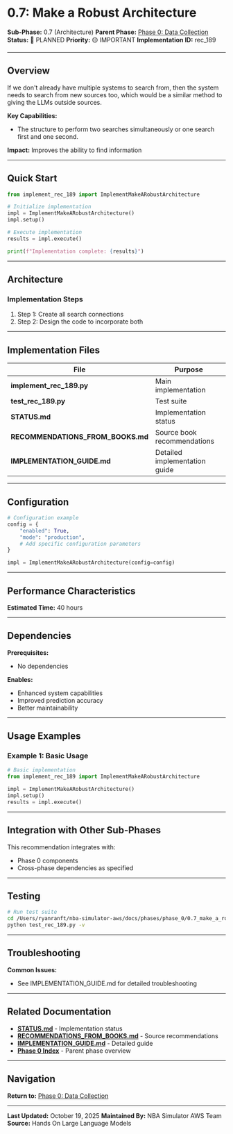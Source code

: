 # 0.7: Make a Robust Architecture

**Sub-Phase:** 0.7 (Architecture)
**Parent Phase:** [Phase 0: Data Collection](../PHASE_0_INDEX.md)
**Status:** 🔵 PLANNED
**Priority:** 🟡 IMPORTANT
**Implementation ID:** rec_189

---

## Overview

If we don't already have multiple systems to search from, then the system needs to search from new sources too, which would be a similar method to giving the LLMs outside sources.

**Key Capabilities:**
- The structure to perform two searches simultaneously or one search first and one second.

**Impact:**
Improves the ability to find information

---

## Quick Start

```python
from implement_rec_189 import ImplementMakeARobustArchitecture

# Initialize implementation
impl = ImplementMakeARobustArchitecture()
impl.setup()

# Execute implementation
results = impl.execute()

print(f"Implementation complete: {results}")
```

---

## Architecture

### Implementation Steps

1. Step 1: Create all search connections
2. Step 2: Design the code to incorporate both

---

## Implementation Files

| File | Purpose |
|------|---------|
| **implement_rec_189.py** | Main implementation |
| **test_rec_189.py** | Test suite |
| **STATUS.md** | Implementation status |
| **RECOMMENDATIONS_FROM_BOOKS.md** | Source book recommendations |
| **IMPLEMENTATION_GUIDE.md** | Detailed implementation guide |

---

## Configuration

```python
# Configuration example
config = {
    "enabled": True,
    "mode": "production",
    # Add specific configuration parameters
}

impl = ImplementMakeARobustArchitecture(config=config)
```

---

## Performance Characteristics

**Estimated Time:** 40 hours

---

## Dependencies

**Prerequisites:**
- No dependencies

**Enables:**
- Enhanced system capabilities
- Improved prediction accuracy
- Better maintainability

---

## Usage Examples

### Example 1: Basic Usage

```python
# Basic implementation
from implement_rec_189 import ImplementMakeARobustArchitecture

impl = ImplementMakeARobustArchitecture()
impl.setup()
results = impl.execute()
```

---

## Integration with Other Sub-Phases

This recommendation integrates with:
- Phase 0 components
- Cross-phase dependencies as specified

---

## Testing

```bash
# Run test suite
cd /Users/ryanranft/nba-simulator-aws/docs/phases/phase_0/0.7_make_a_robust_architecture
python test_rec_189.py -v
```

---

## Troubleshooting

**Common Issues:**
- See IMPLEMENTATION_GUIDE.md for detailed troubleshooting

---

## Related Documentation

- **[STATUS.md](STATUS.md)** - Implementation status
- **[RECOMMENDATIONS_FROM_BOOKS.md](RECOMMENDATIONS_FROM_BOOKS.md)** - Source recommendations
- **[IMPLEMENTATION_GUIDE.md](IMPLEMENTATION_GUIDE.md)** - Detailed guide
- **[Phase 0 Index](../PHASE_0_INDEX.md)** - Parent phase overview

---

## Navigation

**Return to:** [Phase 0: Data Collection](../PHASE_0_INDEX.md)

---

**Last Updated:** October 19, 2025
**Maintained By:** NBA Simulator AWS Team
**Source:** Hands On Large Language Models
